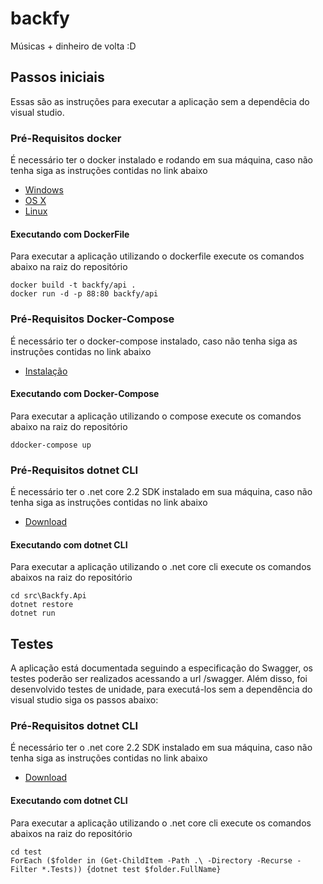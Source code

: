# backfy

Músicas + dinheiro de volta :D

## Passos iniciais

Essas são as instruções para executar a aplicação sem a dependêcia do visual studio.

### Pré-Requisitos docker

É necessário ter o docker instalado e rodando em sua máquina, caso não tenha siga as instruções contidas no link abaixo

* [Windows](https://docs.docker.com/windows/started)
* [OS X](https://docs.docker.com/mac/started/)
* [Linux](https://docs.docker.com/linux/started/)

#### Executando com DockerFile

Para executar a aplicação utilizando o dockerfile execute os comandos abaixo na raiz do repositório

```shell
docker build -t backfy/api .
docker run -d -p 88:80 backfy/api
```

### Pré-Requisitos Docker-Compose

É necessário ter o docker-compose instalado, caso não tenha siga as instruções contidas no link abaixo

* [Instalação](https://docs.docker.com/compose/install/)

#### Executando com Docker-Compose

Para executar a aplicação utilizando o compose execute os comandos abaixo na raiz do repositório

```shell
ddocker-compose up
```

### Pré-Requisitos dotnet CLI

É necessário ter o .net core 2.2 SDK instalado em sua máquina, caso não tenha siga as instruções contidas no link abaixo

* [Download](https://dotnet.microsoft.com/download/dotnet-core/2.2)

#### Executando com dotnet CLI

Para executar a aplicação utilizando o .net core cli execute os comandos abaixos na raiz do repositório

```shell
cd src\Backfy.Api
dotnet restore
dotnet run
```

## Testes

A aplicação está documentada seguindo a especificação do Swagger, os testes poderão ser realizados acessando a url /swagger. Além disso, foi desenvolvido testes de unidade, para executá-los sem a dependência do visual studio siga os passos abaixo:

### Pré-Requisitos dotnet CLI

É necessário ter o .net core 2.2 SDK instalado em sua máquina, caso não tenha siga as instruções contidas no link abaixo

* [Download](https://dotnet.microsoft.com/download/dotnet-core/2.2)

#### Executando com dotnet CLI

Para executar a aplicação utilizando o .net core cli execute os comandos abaixos na raiz do repositório

```shell
cd test
ForEach ($folder in (Get-ChildItem -Path .\ -Directory -Recurse -Filter *.Tests)) {dotnet test $folder.FullName}
```
